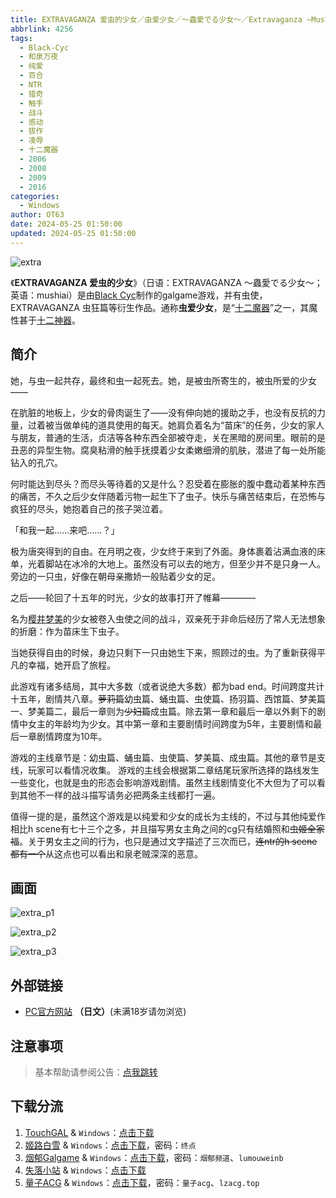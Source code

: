 ```yaml
---
title: EXTRAVAGANZA 爱虫的少女／虫爱少女／～蟲愛でる少女～／Extravaganza ~Mushi Mederu Shoujo~
abbrlink: 4256
tags:
  - Black-Cyc
  - 和泉万夜
  - 纯爱
  - 百合
  - NTR
  - 猎奇
  - 触手
  - 战斗
  - 感动
  - 拔作
  - 凌辱
  - 十二魔器
  - 2006
  - 2008
  - 2009
  - 2016
categories:
  - Windows
author: OT63
date: 2024-05-25 01:50:00
updated: 2024-05-25 01:50:00
---
```


![extra](https://unpkg.com/galgame/img/extra.webp)

《**EXTRAVAGANZA 爱虫的少女**》（日语：EXTRAVAGANZA ～蟲愛でる少女～；英语：mushiai）是由[Black Cyc](https://zh.moegirl.org.cn/index.php?title=Black_Cyc&action=edit&redlink=1)制作的galgame游戏，并有虫使，EXTRAVAGANZA 虫狂篇等衍生作品。通称**虫爱少女**，是“[十二魔器](https://zh.moegirl.org.cn/十二魔器)”之一，其魔性甚于[十二神器](https://zh.moegirl.org.cn/Galgame吧十二神器)。

<!-- more -->

## 简介

她，与虫一起共存，最终和虫一起死去。她，是被虫所寄生的，被虫所爱的少女——

在肮脏的地板上，少女的骨肉诞生了——没有伸向她的援助之手，也没有反抗的力量，过着被当做单纯的道具使用的每天。她肩负着名为“苗床”的任务，少女的家人与朋友，普通的生活，贞洁等各种东西全部被夺走，关在黑暗的房间里。眼前的是丑恶的异型生物。腐臭粘滑的触手抚摸着少女柔嫩细滑的肌肤，潜进了每一处所能钻入的孔穴。

何时能达到尽头？而尽头等待着的又是什么？忍受着在膨胀的腹中蠢动着某种东西的痛苦，不久之后少女伴随着污物一起生下了虫子。快乐与痛苦结束后，在恐怖与疯狂的尽头，她抱着自己的孩子哭泣着。

「和我一起……来吧……？」

极为唐突得到的自由。在月明之夜，少女终于来到了外面。身体裹着沾满血液的床单，光着脚站在冰冷的大地上。虽然没有可以去的地方，但至少并不是只身一人。旁边的一只虫，好像在朝母亲撒娇一般贴着少女的足。

之后——轮回了十五年的时光，少女的故事打开了帷幕————

名为[樱井梦美](https://zh.moegirl.org.cn/樱井梦美)的少女被卷入虫使之间的战斗，双亲死于非命后经历了常人无法想象的折磨：作为苗床生下虫子。

当她获得自由的时候，身边只剩下一只由她生下来，照顾过的虫。为了重新获得平凡的幸福，她开启了旅程。

此游戏有诸多结局，其中大多数（或者说绝大多数）都为bad end。时间跨度共计十五年，剧情共八章。~~萝莉篇~~幼虫篇、蛹虫篇、虫使篇、扬羽篇、西馆篇、梦美篇一、梦美篇二，最后一章则为~~少妇篇~~成虫篇。除去第一章和最后一章以外剩下的剧情中女主的年龄均为少女。其中第一章和主要剧情时间跨度为5年，主要剧情和最后一章剧情跨度为10年。

游戏的主线章节是：幼虫篇、蛹虫篇、虫使篇、梦美篇、成虫篇。其他的章节是支线，玩家可以看情况收集。 游戏的主线会根据第二章结尾玩家所选择的路线发生一些变化，也就是虫的形态会影响游戏剧情。虽然主线剧情变化不大但为了可以看到其他不一样的战斗描写请务必把两条主线都打一遍。

值得一提的是，虽然这个游戏是以纯爱和少女的成长为主线的，不过与其他纯爱作相比h scene有七十三个之多，并且描写男女主角之间的cg只有结婚照和~~虫姬全家福~~。关于男女主之间的行为，也只是通过文字描述了三次而已，~~连ntr的h scene都有一个~~从这点也可以看出和泉老贼深深的恶意。

## 画面

![extra_p1](https://unpkg.com/galgame/img/extra_p1.webp)

![extra_p2](https://unpkg.com/galgame/img/extra_p2.webp)

![extra_p3](https://unpkg.com/galgame/img/extra_p3.webp)

## 外部链接

- [PC官方网站](http://cyc-soft.com/b-cyc-pro/extra/extra_form.htm) **（日文）**(未满18岁请勿浏览)

## 注意事项

> 基本帮助请参阅公告：[点我跳转](/p/announcement/)

## 下载分流

1. [TouchGAL](https://www.touchgal.com/) & `Windows`：[点击下载](https://pan.touchgal.net/s/LdRHZ)
2. [姬路白雪](https://pan.jlbx.xyz/) & `Windows`：[点击下载](https://pan.jlbx.xyz/?s=%E8%99%AB%E7%88%B1%E5%B0%91%E5%A5%B3)，密码：`终点`
3. [烟郁Galgame](https://yanyugal.top/) & `Windows`：[点击下载](https://yanyugal.top/d/disk1/%5B%E4%BC%9A%E7%A4%BE%5D%5B%E5%90%88%E9%9B%86%5DGalgame/%E5%8D%81%E4%BA%8C%E9%AD%94%E5%99%A8/%E8%99%AB%E7%88%B1%E5%B0%91%E5%A5%B3.7z)，密码：`烟郁频道`、`lumouweinb`
4. [失落小站](https://www.shinnku.com/) & `Windows`：[点击下载](https://www.shinnku.com/api/download/0/win/%E8%99%AB%E7%88%B1%E5%B0%91%E5%A5%B3%20%E5%B9%BC%E8%99%AB%E7%AF%87.7z)
5. [量子ACG](https://lzacg.org/) & `Windows`：[点击下载](https://lzacg.org/4427)，密码：`量子acg`、`lzacg.top`
